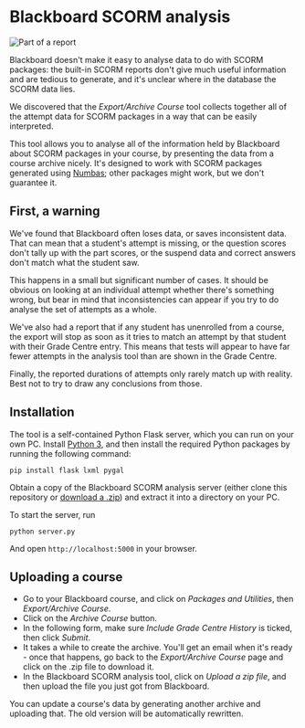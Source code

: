 # Blackboard SCORM analysis

![Part of a report](http://numbas.github.io/blackboard-scorm-analysis/blackboard-report.png)

Blackboard doesn't make it easy to analyse data to do with SCORM packages: the built-in SCORM reports don't give much useful information and are tedious to generate, and it's unclear where in the database the SCORM data lies.

We discovered that the _Export/Archive Course_ tool collects together all of the attempt data for SCORM packages in a way that can be easily interpreted.

This tool allows you to analyse all of the information held by Blackboard about SCORM packages in your course, by presenting the data from a course archive nicely. It's designed to work with SCORM packages generated using [Numbas](http://www.numbas.org.uk); other packages might work, but we don't guarantee it.

## First, a warning

We've found that Blackboard often loses data, or saves inconsistent data. That can mean that a student's attempt is missing, or the question scores don't tally up with the part scores, or the suspend data and correct answers don't match what the student saw.

This happens in a small but significant number of cases. It should be obvious on looking at an individual attempt whether there's something wrong, but bear in mind that inconsistencies can appear if you try to do analyse the set of attempts as a whole.

We've also had a report that if any student has unenrolled from a course, the export will stop as soon as it tries to match an attempt by that student with their Grade Centre entry. This means that tests will appear to have far fewer attempts in the analysis tool than are shown in the Grade Centre.

Finally, the reported durations of attempts only rarely match up with reality. Best not to try to draw any conclusions from those.

## Installation

The tool is a self-contained Python Flask server, which you can run on your own PC. Install [Python 3](https://www.python.org/downloads/), and then install the required Python packages by running the following command:

    pip install flask lxml pygal

Obtain a copy of the Blackboard SCORM analysis server (either clone this repository or [download a .zip](https://github.com/numbas/blackboard-scorm-analysis/archive/master.zip)) and extract it into a directory on your PC.
    
To start the server, run

    python server.py

And open `http://localhost:5000` in your browser.

## Uploading a course

* Go to your Blackboard course, and click on _Packages and Utilities_, then _Export/Archive Course_.
* Click on the _Archive Course_ button.
* In the following form, make sure _Include Grade Centre History_ is ticked, then click _Submit_.
* It takes a while to create the archive. You'll get an email when it's ready - once that happens, go back to the _Export/Archive Course_ page and click on the .zip file to download it.
* In the Blackboard SCORM analysis tool, click on _Upload a zip file_, and then upload the file you just got from Blackboard.

You can update a course's data by generating another archive and uploading that. The old version will be automatically rewritten.

